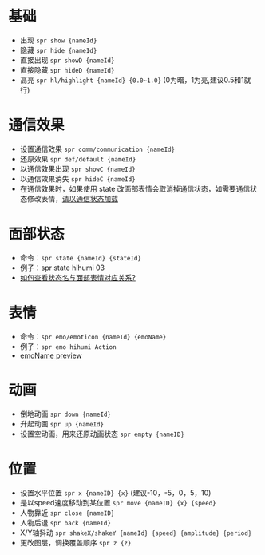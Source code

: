 # 基础

- 出现 `spr show {nameId}`
- 隐藏 `spr hide {nameId}`
- 直接出现 `spr showD {nameId}`
- 直接隐藏 `spr hideD {nameId}`
- 高亮 `spr hl/highlight {nameId} {0.0~1.0}` (0为暗，1为亮,建议0.5和1就行)

# 通信效果

- 设置通信效果 `spr comm/communication {nameId}`
- 还原效果 `spr def/default {nameId}`
- 以通信效果出现 `spr showC {nameId}`
- 以通信效果消失 `spr hideC {nameId}`
- 在通信效果时，如果使用 state 改面部表情会取消掉通信状态，如需要通信状态修改表情，[请以通信状态加载](https://github.com/Tualin14/baPlayer/wiki/1-%E5%8A%A0%E8%BD%BD-load#%E4%BB%A5%E9%80%9A%E4%BF%A1%E7%8A%B6%E6%80%81%E5%8A%A0%E8%BD%BD)

# 面部状态

- 命令：`spr state {nameId} {stateId}`
- 例子：spr state hihumi 03
- [如何查看状态名与面部表情对应关系?](/Tualin14/baPlayer/blob/main/Doc/preview_state.md)

# 表情

- 命令：`spr emo/emoticon {nameId} {emoName}`
- 例子：`spr emo hihumi Action`
- [emoName preview](/Tualin14/baPlayer/blob/main/Doc/preview_emo.md)

# 动画

- 倒地动画 `spr down {nameId}`
- 升起动画 `spr up {nameId}`
- 设置空动画，用来还原动画状态 `spr empty {nameID}`

# 位置

- 设置水平位置 `spr x {nameID} {x}` (建议-10，-5，0，5，10)
- 是以speed速度移动到某位置 `spr move {nameID} {x} {speed}`
- 人物靠近 `spr close {nameID}`
- 人物后退 `spr back {nameId}`
- X/Y轴抖动 `spr shakeX/shakeY {nameId} {speed} {amplitude} {period}`
- 更改图层，调换覆盖顺序 `spr z {z}`